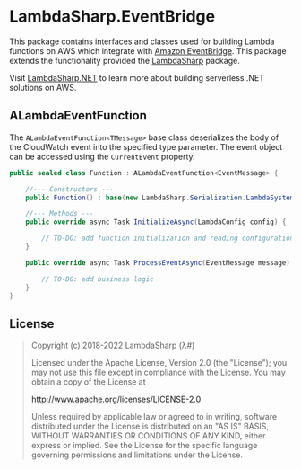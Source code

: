 # LambdaSharp.EventBridge

This package contains interfaces and classes used for building Lambda functions on AWS which integrate with [Amazon EventBridge](https://docs.aws.amazon.com/eventbridge/latest/userguide/eb-what-is.html). This package extends the functionality provided the [LambdaSharp](https://www.nuget.org/packages/LambdaSharp/) package.

Visit [LambdaSharp.NET](https://lambdasharp.net/) to learn more about building serverless .NET solutions on AWS.

## ALambdaEventFunction<TMessage>

The `ALambdaEventFunction<TMessage>` base class deserializes the body of the CloudWatch event into the specified type parameter. The event object can be accessed using the `CurrentEvent` property.

```csharp
public sealed class Function : ALambdaEventFunction<EventMessage> {

    //--- Constructors ---
    public Function() : base(new LambdaSharp.Serialization.LambdaSystemTextJsonSerializer()) { }

    //--- Methods ---
    public override async Task InitializeAsync(LambdaConfig config) {

        // TO-DO: add function initialization and reading configuration settings
    }

    public override async Task ProcessEventAsync(EventMessage message) {

        // TO-DO: add business logic
    }
}
```

## License

> Copyright (c) 2018-2022 LambdaSharp (λ#)
>
> Licensed under the Apache License, Version 2.0 (the "License");
> you may not use this file except in compliance with the License.
> You may obtain a copy of the License at
>
> http://www.apache.org/licenses/LICENSE-2.0
>
> Unless required by applicable law or agreed to in writing, software
> distributed under the License is distributed on an "AS IS" BASIS,
> WITHOUT WARRANTIES OR CONDITIONS OF ANY KIND, either express or implied.
> See the License for the specific language governing permissions and
> limitations under the License.
